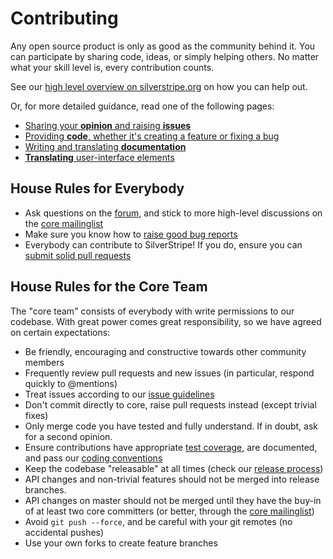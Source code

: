 # Contributing

Any open source product is only as good as the community behind it. You can
participate by sharing  code, ideas, or simply helping others. No matter what
your skill level is, every contribution counts.

See our [high level overview on silverstripe.org](http://silverstripe.org/contributing-to-silverstripe)
on how you can help out.

Or, for more detailed guidance, read one of the following pages:

 * [Sharing your **opinion** and raising **issues**](issues)
 * [Providing **code**, whether it's creating a feature or fixing a bug](code)
 * [Writing and translating **documentation**](documentation)
 * [**Translating** user-interface elements](translation)

## House Rules for Everybody

 * Ask questions on the [forum](http://silverstripe.org/forum), and stick to more high-level discussions on the [core mailinglist](https://groups.google.com/forum/#!forum/silverstripe-dev)
 * Make sure you know how to [raise good bug reports](/misc/contributing/issues)
 * Everybody can contribute to SilverStripe! If you do, ensure you can [submit solid pull requests](/misc/contributing/code)

## House Rules for the Core Team

The "core team" consists of everybody with write permissions to our codebase.
With great power comes great responsibility, so we have agreed on certain expectations:

 * Be friendly, encouraging and constructive towards other community members
 * Frequently review pull requests and new issues (in particular, respond quickly to @mentions)
 * Treat issues according to our [issue guidelines](/misc/contributing/issues)
 * Don't commit directly to core, raise pull requests instead (except trivial fixes)
 * Only merge code you have tested and fully understand. If in doubt, ask for a second opinion.
 * Ensure contributions have appropriate [test coverage](/topics/testing), are documented, and pass our [coding conventions](/misc/coding-conventions)
 * Keep the codebase "releasable" at all times (check our [release process](/misc/release-process))
 * API changes and non-trivial features should not be merged into release branches. 
 * API changes on master should not be merged until they have the buy-in of at least two core committers (or better, through the [core mailinglist](https://groups.google.com/forum/#!forum/silverstripe-dev))
 * Avoid `git push --force`, and be careful with your git remotes (no accidental pushes)
 * Use your own forks to create feature branches